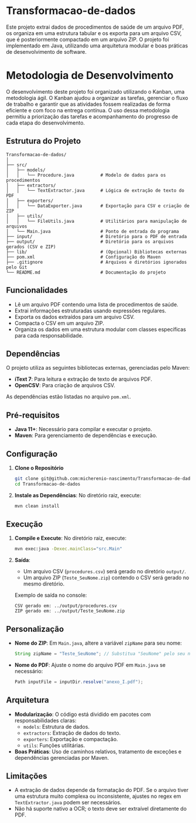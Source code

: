 # Transformacao-de-dados

Este projeto extrai dados de procedimentos de saúde de um arquivo PDF, os organiza em uma estrutura tabular e os exporta para um arquivo CSV, que é posteriormente compactado em um arquivo ZIP. O projeto foi implementado em Java, utilizando uma arquitetura modular e boas práticas de desenvolvimento de software.

# Metodologia de Desenvolvimento
O desenvolvimento deste projeto foi organizado utilizando o Kanban, uma metodologia ágil. O Kanban ajudou a organizar as tarefas, gerenciar o fluxo de trabalho e garantir que as atividades fossem realizadas de forma eficiente e com foco na entrega contínua. O uso dessa metodologia permitiu a priorização das tarefas e acompanhamento do progresso de cada etapa do desenvolvimento.

## Estrutura do Projeto

```
Transformacao-de-dados/
│
├── src/
│   ├── models/
│   │   └── Procedure.java          # Modelo de dados para os procedimentos
│   ├── extractors/
│   │   └── TextExtractor.java      # Lógica de extração de texto do PDF
│   ├── exporters/
│   │   └── DataExporter.java       # Exportação para CSV e criação de ZIP
│   ├── utils/
│   │   └── FileUtils.java          # Utilitários para manipulação de arquivos
│   └── Main.java                   # Ponto de entrada do programa
├── input/                          # Diretório para o PDF de entrada
├── output/                         # Diretório para os arquivos gerados (CSV e ZIP)
├── lib/                            # (Opcional) Bibliotecas externas
├── pom.xml                         # Configuração do Maven
├── .gitignore                      # Arquivos e diretórios ignorados pelo Git
└── README.md                       # Documentação do projeto

```

## Funcionalidades

- Lê um arquivo PDF contendo uma lista de procedimentos de saúde.
- Extrai informações estruturadas usando expressões regulares.
- Exporta os dados extraídos para um arquivo CSV.
- Compacta o CSV em um arquivo ZIP.
- Organiza os dados em uma estrutura modular com classes específicas para cada responsabilidade.

## Dependências

O projeto utiliza as seguintes bibliotecas externas, gerenciadas pelo Maven:

- **iText 7**: Para leitura e extração de texto de arquivos PDF.
- **OpenCSV**: Para criação de arquivos CSV.

As dependências estão listadas no arquivo `pom.xml`.

## Pré-requisitos

- **Java 11+**: Necessário para compilar e executar o projeto.
- **Maven**: Para gerenciamento de dependências e execução.

## Configuração

1. **Clone o Repositório**
    
    ```bash
    git clone git@github.com:micherenio-nascimento/Transformacao-de-dados.git
    cd Transformacao-de-dados
    ```
    
2. **Instale as Dependências**:
No diretório raiz, execute:
    
    ```bash
    mvn clean install
    ```

## Execução

1. **Compile e Execute**:
No diretório raiz, execute:
    
    ```bash
    mvn exec:java -Dexec.mainClass="src.Main"
    ```
    
2. **Saída**:
    - Um arquivo CSV (`procedures.csv`) será gerado no diretório `output/`.
    - Um arquivo ZIP (`Teste_SeuNome.zip`) contendo o CSV será gerado no mesmo diretório.
    
    Exemplo de saída no console:
    
    ```
    CSV gerado em: ../output/procedures.csv
    ZIP gerado em: ../output/Teste_SeuNome.zip
    
    ```
    

## Personalização

- **Nome do ZIP**: Em `Main.java`, altere a variável `zipName` para seu nome:
    
    ```java
    String zipName = "Teste_SeuNome"; // Substitua "SeuNome" pelo seu nome
    
    ```
    
- **Nome do PDF**: Ajuste o nome do arquivo PDF em `Main.java` se necessário:
    
    ```java
    Path inputFile = inputDir.resolve("anexo_I.pdf");
    
    ```
    

## Arquitetura

- **Modularização**: O código está dividido em pacotes com responsabilidades claras:
    - `models`: Estrutura de dados.
    - `extractors`: Extração de dados do texto.
    - `exporters`: Exportação e compactação.
    - `utils`: Funções utilitárias.
- **Boas Práticas**: Uso de caminhos relativos, tratamento de exceções e dependências gerenciadas por Maven.

## Limitações

- A extração de dados depende da formatação do PDF. Se o arquivo tiver uma estrutura muito complexa ou inconsistente, ajustes no regex em `TextExtractor.java` podem ser necessários.
- Não há suporte nativo a OCR; o texto deve ser extraível diretamente do PDF.